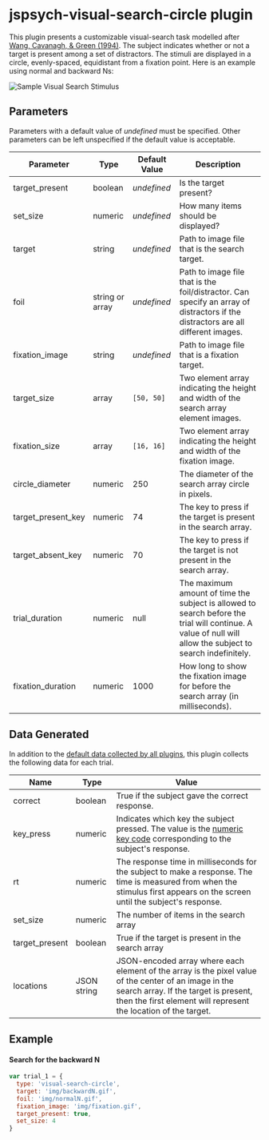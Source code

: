 # jspsych-visual-search-circle plugin

This plugin presents a customizable visual-search task modelled after [Wang, Cavanagh, & Green (1994)](http://dx.doi.org/10.3758/BF03206946). The subject indicates whether or not a target is present among a set of distractors. The stimuli are displayed in a circle, evenly-spaced, equidistant from a fixation point. Here is an example using normal and backward Ns:

![Sample Visual Search Stimulus](/img/visual_search_example.jpg)

## Parameters

Parameters with a default value of *undefined* must be specified. Other parameters can be left unspecified if the default value is acceptable.

Parameter | Type | Default Value | Description
----------|------|---------------|------------
target_present | boolean | *undefined* | Is the target present?
set_size | numeric | *undefined* | How many items should be displayed?
target | string | *undefined* | Path to image file that is the search target.
foil | string or array | *undefined* | Path to image file that is the foil/distractor. Can specify an array of distractors if the distractors are all different images.
fixation_image | string | *undefined* | Path to image file that is a fixation target.
target_size | array | `[50, 50]` | Two element array indicating the height and width of the search array element images.
fixation_size | array | `[16, 16]` | Two element array indicating the height and width of the fixation image.
circle_diameter | numeric | 250 | The diameter of the search array circle in pixels.
target_present_key | numeric | 74 | The key to press if the target is present in the search array.
target_absent_key | numeric | 70 | The key to press if the target is not present in the search array.
trial_duration | numeric | null | The maximum amount of time the subject is allowed to search before the trial will continue. A value of null will allow the subject to search indefinitely.
fixation_duration | numeric | 1000 | How long to show the fixation image for before the search array (in milliseconds).

## Data Generated

In addition to the [default data collected by all plugins](overview#data-collected-by-plugins), this plugin collects the following data for each trial.

Name | Type | Value
-----|------|------
correct | boolean | True if the subject gave the correct response.
key_press | numeric | Indicates which key the subject pressed. The value is the [numeric key code](http://www.cambiaresearch.com/articles/15/javascript-char-codes-key-codes) corresponding to the subject's response.
rt | numeric | The response time in milliseconds for the subject to make a response. The time is measured from when the stimulus first appears on the screen until the subject's response.
set_size | numeric | The number of items in the search array
target_present | boolean | True if the target is present in the search array
locations | JSON string | JSON-encoded array where each element of the array is the pixel value of the center of an image in the search array. If the target is present, then the first element will represent the location of the target.

## Example

#### Search for the backward N

```javascript
var trial_1 = {
  type: 'visual-search-circle',
  target: 'img/backwardN.gif',
  foil: 'img/normalN.gif',
  fixation_image: 'img/fixation.gif',
  target_present: true,
  set_size: 4
}
```
